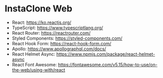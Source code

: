 # InstaClone Web

- React: https://ko.reactjs.org/
- TypeScript: https://www.typescriptlang.org/
- React Router: https://reactrouter.com/
- Styled Components: https://styled-components.com/
- React Hook Form: https://react-hook-form.com/
- Apollo: https://www.apollographql.com/docs/
- React Helmet Async: https://www.npmjs.com/package/react-helmet-async
- React Font Awesome: https://fontawesome.com/v5.15/how-to-use/on-the-web/using-with/react
